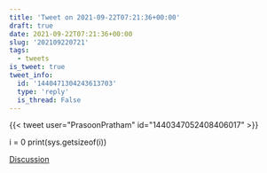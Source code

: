 ```yaml
---
title: 'Tweet on 2021-09-22T07:21:36+00:00'
draft: true
date: 2021-09-22T07:21:36+00:00
slug: '202109220721'
tags:
  - tweets
is_tweet: true
tweet_info:
  id: '1440471304243613703'
  type: 'reply'
  is_thread: False
---
```




{{< tweet user="PrasoonPratham" id="1440347052408406017" >}}

i = 0
print(sys.getsizeof(i))

[Discussion](https://x.com/sytelus/status/1440471304243613703)
